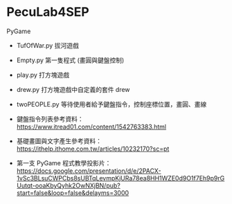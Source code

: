 # PecuLab4SEP
PyGame

- TufOfWar.py 拔河遊戲
- Empty.py 第一隻程式 (畫圓與鍵盤控制)
- play.py 打方塊遊戲
- drew.py 打方塊遊戲中自定義的套件 drew
- twoPEOPLE.py 等待使用者給予鍵盤指令，控制座標位置，畫圓、畫線

- 鍵盤指令列表參考資料：https://www.itread01.com/content/1542763383.html
- 基礎畫圖與文字產生參考資料：https://ithelp.ithome.com.tw/articles/10232170?sc=pt
- 第一支 PyGame 程式教學投影片：https://docs.google.com/presentation/d/e/2PACX-1vSc3BLsuCWPCbs8sUBTqLevmpKjURa78ea8HH1WZE0d9O1f7Eh9p9rGUutqt-ooaKbyQyhk2OwNXjBN/pub?start=false&loop=false&delayms=3000
